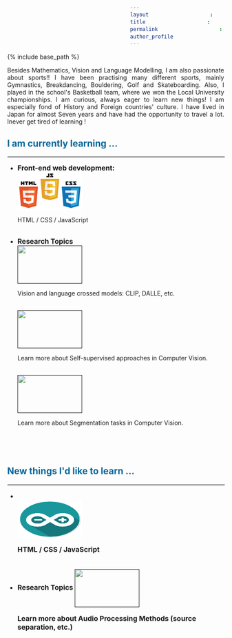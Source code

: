 ```yaml
---
layout: archive
title: "About me..."
permalink: /hobbies/
author_profile: true
---
```


{% include base_path %}

<style>
    span0 {
    margin-left: 8em;
}
    span01 {
    margin-left: 8em;
}
  span {
    margin-left: 12em;
}
  span1 {
    margin-left: 14em;
}
    span02 {
    margin-left: 15em;
}
  span2 {
    margin-left: 16em;
}
  span3 {
    margin-left: 18em;
}
  span4 {
    margin-left: 20em;
}
  span5 {
    margin-left: 22em;
}
  span6 {
    margin-left: 24em;
}
  span8 {
    margin-left: 26em;
}
  span7 {
    margin-left: 19em;
}
</style>

<p align="justify">
Besides Mathematics, Vision and Language Modelling, I am also passionate about sports!! I have been practising many different sports, mainly Gymnastics, Breakdancing, Bouldering, Golf and Skateboarding. Also, I played in the school's Basketball team, where we won the Local University championships. 
I am curious, always eager to learn new things! I am especially fond of History and Foreign countries' culture. I have lived in Japan for almost Seven years and have had the opportunity to travel a lot. Inever get tired of learning !

</p>

<h2 style="color:#069;">I am currently learning ...</h2>
<hr style="border:1px solid #d3d3d3;width:100%;text-align:left;margin-left:0;color:#33CCFF;">

<ul>

  <li class="p8"><b style="font-size: 16px;">Front-end web development: </b>
  <br>
  <a href="">
        <img align="center" src="../images/javascript_logo.png" width="150" height="88">
</a>
<span>
      <p font>HTML / CSS / JavaScript</p><br>
  </li>
  <li class="p8"><b style="font-size: 16px;">Research Topics</b>
  <br>
    <a href="">
          <img align="center" src="" width="150" height="88">
    </a>
    <span>
    <p font>Vision and language crossed models: CLIP, DALLE, etc.<p>
  <br>
    <a href="">
          <img align="center" src="" width="150" height="88">
    </a>
    <span>
    <p font>Learn more about Self-supervised approaches in Computer Vision.<p>
  <br>
      <a href="">
          <img align="center" src="" width="150" height="88">
    </a>
    <span>
    <p font>Learn more about Segmentation tasks in Computer Vision.<p>
  <br>
  </li>
</ul> <br>

<h2 style="color:#069;">New things I'd like to learn ...</h2>
<hr style="border:1px solid #d3d3d3;width:100%;text-align:left;margin-left:0;color:#33CCFF;">

<ul>
  <li class="p8"><b style="font-size: 16px;"Development: </b>
  <br>
  <a href="">
        <img align="center" src="../images/arduino-icon.png" width="150" height="88">
</a>
<span>
      <p font>HTML / CSS / JavaScript</p><br>
  </li>
  <li class="p8"><b style="font-size: 16px;">Research Topics</b>
      <a href="">
          <img align="center" src="" width="150" height="88">
    </a>
    <span>
    <p font>Learn more about Audio Processing Methods (source separation, etc.)<p>
  <br>
  </li>
</ul>
<!-- <h1 style="color:#069;">Personal Interests</h1>
<hr style="width:100%;text-align:left;margin-left:0;color:#33CCFF;">
<h1 style="color:#069;">Community and Volunteering Experience</h1>
<hr style="width:100%;text-align:left;margin-left:0;color:#33CCFF;"> -->